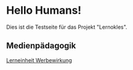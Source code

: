 # Hello Humans!

Dies ist die Testseite für das Projekt "Lernokles". 

## Medienpädagogik
[Lerneinheit Werbewirkung](lernokles.github.io/_posts/werbung.markdown)

